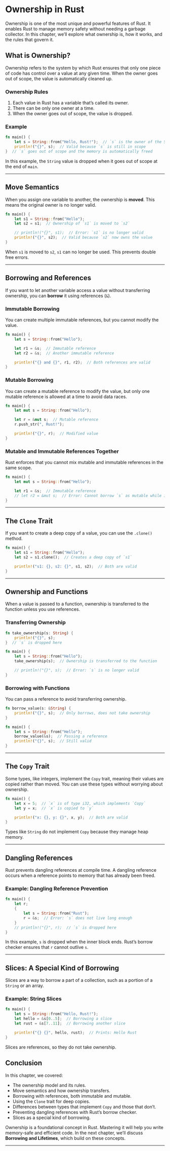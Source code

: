 # Ownership in Rust

Ownership is one of the most unique and powerful features of Rust. It enables Rust to manage memory safety without needing a garbage collector. In this chapter, we’ll explore what ownership is, how it works, and the rules that govern it.

## What is Ownership?

Ownership refers to the system by which Rust ensures that only one piece of code has control over a value at any given time. When the owner goes out of scope, the value is automatically cleaned up.

### Ownership Rules

1. Each value in Rust has a variable that’s called its owner.
2. There can be only one owner at a time.
3. When the owner goes out of scope, the value is dropped.

### Example

```rust
fn main() {
    let s = String::from("Hello, Rust!");  // `s` is the owner of the String
    println!("{}", s);  // Valid because `s` is still in scope
}  // `s` goes out of scope and the memory is automatically freed
```

In this example, the `String` value is dropped when it goes out of scope at the end of `main`.

---

## Move Semantics

When you assign one variable to another, the ownership is **moved**. This means the original owner is no longer valid.

```rust
fn main() {
    let s1 = String::from("Hello");
    let s2 = s1;  // Ownership of `s1` is moved to `s2`

    // println!("{}", s1);  // Error: `s1` is no longer valid
    println!("{}", s2);  // Valid because `s2` now owns the value
}
```

When `s1` is moved to `s2`, `s1` can no longer be used. This prevents double free errors.

---

## Borrowing and References

If you want to let another variable access a value without transferring ownership, you can **borrow** it using references (`&`).

### Immutable Borrowing

You can create multiple immutable references, but you cannot modify the value.

```rust
fn main() {
    let s = String::from("Hello");

    let r1 = &s;  // Immutable reference
    let r2 = &s;  // Another immutable reference

    println!("{} and {}", r1, r2);  // Both references are valid
}
```

### Mutable Borrowing

You can create a mutable reference to modify the value, but only one mutable reference is allowed at a time to avoid data races.

```rust
fn main() {
    let mut s = String::from("Hello");

    let r = &mut s;  // Mutable reference
    r.push_str(", Rust!");

    println!("{}", r);  // Modified value
}
```

### Mutable and Immutable References Together

Rust enforces that you cannot mix mutable and immutable references in the same scope.

```rust
fn main() {
    let mut s = String::from("Hello");

    let r1 = &s;  // Immutable reference
    // let r2 = &mut s;  // Error: Cannot borrow `s` as mutable while it's immutably borrowed
}
```

---

## The `Clone` Trait

If you want to create a deep copy of a value, you can use the `.clone()` method.

```rust
fn main() {
    let s1 = String::from("Hello");
    let s2 = s1.clone();  // Creates a deep copy of `s1`

    println!("s1: {}, s2: {}", s1, s2);  // Both are valid
}
```

---

## Ownership and Functions

When a value is passed to a function, ownership is transferred to the function unless you use references.

### Transferring Ownership

```rust
fn take_ownership(s: String) {
    println!("{}", s);
}  // `s` is dropped here

fn main() {
    let s = String::from("Hello");
    take_ownership(s);  // Ownership is transferred to the function

    // println!("{}", s);  // Error: `s` is no longer valid
}
```

### Borrowing with Functions

You can pass a reference to avoid transferring ownership.

```rust
fn borrow_value(s: &String) {
    println!("{}", s);  // Only borrows, does not take ownership
}

fn main() {
    let s = String::from("Hello");
    borrow_value(&s);  // Passing a reference
    println!("{}", s);  // Still valid
}
```

---

## The `Copy` Trait

Some types, like integers, implement the `Copy` trait, meaning their values are copied rather than moved. You can use these types without worrying about ownership.

```rust
fn main() {
    let x = 5;  // `x` is of type i32, which implements `Copy`
    let y = x;  // `x` is copied to `y`

    println!("x: {}, y: {}", x, y);  // Both are valid
}
```

Types like `String` do not implement `Copy` because they manage heap memory.

---

## Dangling References

Rust prevents dangling references at compile time. A dangling reference occurs when a reference points to memory that has already been freed.

### Example: Dangling Reference Prevention

```rust
fn main() {
    let r;
    {
        let s = String::from("Rust");
        r = &s;  // Error: `s` does not live long enough
    }
    // println!("{}", r);  // `s` is dropped here
}
```

In this example, `s` is dropped when the inner block ends. Rust’s borrow checker ensures that `r` cannot outlive `s`.

---

## Slices: A Special Kind of Borrowing

Slices are a way to borrow a part of a collection, such as a portion of a `String` or an array.

### Example: String Slices

```rust
fn main() {
    let s = String::from("Hello, Rust!");
    let hello = &s[0..5];  // Borrowing a slice
    let rust = &s[7..11];  // Borrowing another slice

    println!("{} {}", hello, rust);  // Prints: Hello Rust
}
```

Slices are references, so they do not take ownership.

## Conclusion

In this chapter, we covered:

- The ownership model and its rules.
- Move semantics and how ownership transfers.
- Borrowing with references, both immutable and mutable.
- Using the `Clone` trait for deep copies.
- Differences between types that implement `Copy` and those that don’t.
- Preventing dangling references with Rust’s borrow checker.
- Slices as a special kind of borrowing.

Ownership is a foundational concept in Rust. Mastering it will help you write memory-safe and efficient code. In the next chapter, we’ll discuss **Borrowing and Lifetimes**, which build on these concepts.

---
